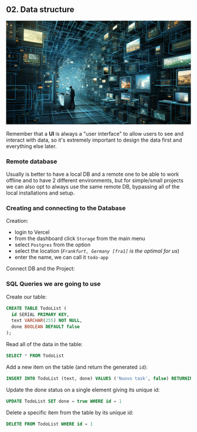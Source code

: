 ## 02. Data structure

![a world driven by data](img/data.webp)

Remember that a **UI** is always a "user interface" to allow users to see and interact with data, so it's extremely important to design the data first and everything else later.

### Remote database

Usually is better to have a local DB and a remote one to be able to work offline and to have 2 different environments, but for simple/small projects we can also opt to always use the same remote DB, bypassing all of the local installations and setup.

### Creating and connecting to the Database

Creation:

- login to Vercel
- from the dashboard click `Storage` from the main menu
- select `Postgres` from the option
- select the location (_`Frankfurt, Germany [fra1]` is the optimal for us_)
- enter the name, we can call it `todo-app`

Connect DB and the Project:

### SQL Queries we are going to use

Create our table:

```sql
CREATE TABLE TodoList (
  id SERIAL PRIMARY KEY,
  text VARCHAR(255) NOT NULL,
  done BOOLEAN DEFAULT false
);
```

Read all of the data in the table:

```sql
SELECT * FROM TodoList
```

Add a new item on the table (and return the generated `id`):

```sql
INSERT INTO TodoList (text, done) VALUES ('Nuovo task', false) RETURNING id
```

Update the done status on a single element giving its unique id:

```sql
UPDATE TodoList SET done = true WHERE id = 1
```

Delete a specific item from the table by its unique id:

```sql
DELETE FROM TodoList WHERE id = 1
```
